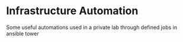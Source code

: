 # Infrastructure Automation

Some useful automations used in a private lab through defined jobs in ansible tower
